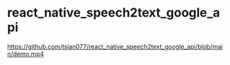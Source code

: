 # react_native_speech2text_google_api

https://github.com/tsian077/react_native_speech2text_google_api/blob/main/demo.mp4
